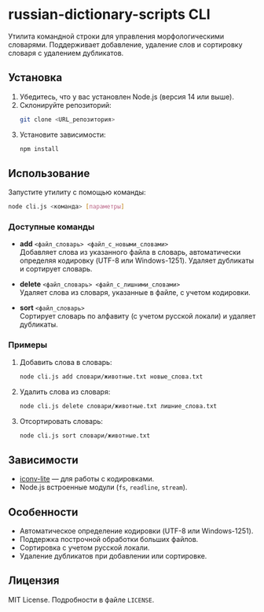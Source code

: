 # russian-dictionary-scripts CLI

Утилита командной строки для управления морфологическими словарями. Поддерживает добавление, удаление слов и сортировку словаря с удалением дубликатов.

## Установка

1. Убедитесь, что у вас установлен Node.js (версия 14 или выше).
2. Склонируйте репозиторий:
   ```bash
   git clone <URL_репозитория>
   ```
3. Установите зависимости:
   ```bash
   npm install
   ```

## Использование

Запустите утилиту с помощью команды:

```bash
node cli.js <команда> [параметры]
```

### Доступные команды

- **add** `<файл_словарь> <файл_с_новыми_словами>`  
  Добавляет слова из указанного файла в словарь, автоматически определяя кодировку (UTF-8 или Windows-1251). Удаляет дубликаты и сортирует словарь.

- **delete** `<файл_словарь> <файл_с_лишними_словами>`  
  Удаляет слова из словаря, указанные в файле, с учетом кодировки.

- **sort** `<файл_словарь>`  
  Сортирует словарь по алфавиту (с учетом русской локали) и удаляет дубликаты.

### Примеры

1. Добавить слова в словарь:
   ```bash
   node cli.js add словари/животные.txt новые_слова.txt
   ```

2. Удалить слова из словаря:
   ```bash
   node cli.js delete словари/животные.txt лишние_слова.txt
   ```

3. Отсортировать словарь:
   ```bash
   node cli.js sort словари/животные.txt
   ```

## Зависимости

- [iconv-lite](https://www.npmjs.com/package/iconv-lite) — для работы с кодировками.
- Node.js встроенные модули (`fs`, `readline`, `stream`).

## Особенности

- Автоматическое определение кодировки (UTF-8 или Windows-1251).
- Поддержка построчной обработки больших файлов.
- Сортировка с учетом русской локали.
- Удаление дубликатов при добавлении или сортировке.

## Лицензия

MIT License. Подробности в файле `LICENSE`.